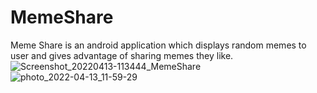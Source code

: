 # MemeShare
Meme Share is an android application which displays random memes to user and gives advantage of sharing memes they like.
![Screenshot_20220413-113444_MemeShare](https://user-images.githubusercontent.com/74642085/163113714-ce29a7f7-08ec-40dc-a15e-d3184cba3371.jpg)
![photo_2022-04-13_11-59-29](https://user-images.githubusercontent.com/74642085/163114154-bc4d90ef-3adb-46c2-a64f-34c1b213ad75.jpg)
